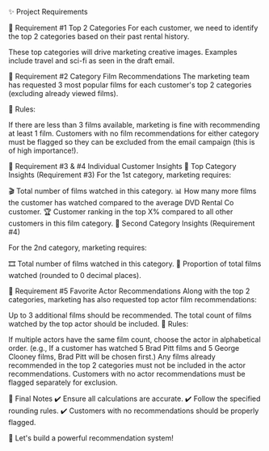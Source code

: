 ✨ Project Requirements


📌 Requirement #1
Top 2 Categories
For each customer, we need to identify the top 2 categories based on their past rental history.

These top categories will drive marketing creative images.
Examples include travel and sci-fi as seen in the draft email.


📌 Requirement #2
Category Film Recommendations
The marketing team has requested 3 most popular films for each customer's top 2 categories (excluding already viewed films).

🔹 Rules:

If there are less than 3 films available, marketing is fine with recommending at least 1 film.
Customers with no film recommendations for either category must be flagged so they can be excluded from the email campaign (this is of high importance!).


📌 Requirement #3 & #4
Individual Customer Insights
📍 Top Category Insights (Requirement #3)
For the 1st category, marketing requires:

🎬 Total number of films watched in this category.
📊 How many more films the customer has watched compared to the average DVD Rental Co customer.
🏆 Customer ranking in the top X% compared to all other customers in this film category.
📍 Second Category Insights (Requirement #4)

For the 2nd category, marketing requires:

🎞️ Total number of films watched in this category.
🔢 Proportion of total films watched (rounded to 0 decimal places).


📌 Requirement #5
Favorite Actor Recommendations
Along with the top 2 categories, marketing has also requested top actor film recommendations:

Up to 3 additional films should be recommended.
The total count of films watched by the top actor should be included.
🔹 Rules:

If multiple actors have the same film count, choose the actor in alphabetical order.
(e.g., If a customer has watched 5 Brad Pitt films and 5 George Clooney films, Brad Pitt will be chosen first.)
Any films already recommended in the top 2 categories must not be included in the actor recommendations.
Customers with no actor recommendations must be flagged separately for exclusion.


🎯 Final Notes
✔️ Ensure all calculations are accurate.
✔️ Follow the specified rounding rules.
✔️ Customers with no recommendations should be properly flagged.

🚀 Let's build a powerful recommendation system!

